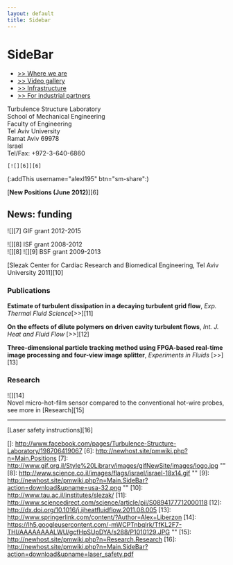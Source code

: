 ```yaml
---
layout: default
title: Sidebar
---
```


# SideBar

*   [>> Where we are][1] 
*   [>> Video gallery][2] 
*   [>> Infrastructure][3] 
*   [>> For industrial partners][4] 

Turbulence Structure Laboratory  
School of Mechanical Engineering  
Faculty of Engineering  
Tel Aviv University  
Ramat Aviv 69978  
Israel  
Tel/Fax: +972-3-640-6860 

    [![][6]][6]
    

(:addThis username="alexl195" btn="sm-share":) 

[**New Positions (June 2012)**][6] 



## News: funding   


![][7] GIF grant 2012-2015

![][8] ISF grant 2008-2012  
![][8] ![][9] BSF grant 2009-2013

[Slezak Center for Cardiac Research and Biomedical Engineering, Tel Aviv University 2011][10] 



### Publications  


**Estimate of turbulent dissipation in a decaying turbulent grid flow**, *Exp. Thermal Fluid Science*[>>][11] 

**On the effects of dilute polymers on driven cavity turbulent flows**, *Int. J. Heat and Fluid Flow* [>>][12] 

**Three-dimensional particle tracking method using FPGA-based real-time image processing and four-view image splitter**, *Experiments in Fluids* [>>][13] 



### Research  


![][14]  
Novel micro-hot-film sensor compared to the conventional hot-wire probes, see more in [Research][15]



* * *

[Laser safety instructions][16]

 [1]: http://newhost.site/pmwiki.php?n=Main.Map
 [2]: http://newhost.site/pmwiki.php?n=Main.Gallery
 [3]: http://newhost.site/pmwiki.php?n=Main.Hardware
 [4]: http://newhost.site/pmwiki.php?n=Main.Services
 []: http://www.facebook.com/pages/Turbulence-Structure-Laboratory/198706419067
 [6]: http://newhost.site/pmwiki.php?n=Main.Positions
 [7]: http://www.gif.org.il/Style%20Library/images/gifNewSite/images/logo.jpg ""
 [8]: http://www.science.co.il/images/flags/israel/israel-18x14.gif ""
 [9]: http://newhost.site/pmwiki.php?n=Main.SideBar?action=download&upname=usa-32.png ""
 [10]: http://www.tau.ac.il/institutes/slezak/
 [11]: http://www.sciencedirect.com/science/article/pii/S0894177712000118
 [12]: http://dx.doi.org/10.1016/j.ijheatfluidflow.2011.08.005
 [13]: http://www.springerlink.com/content/?Author=Alex+Liberzon
 [14]: https://lh5.googleusercontent.com/-mWCPTnbqlrk/TfKL2F7-THI/AAAAAAAALWU/gcfHpSUpDYA/s288/P1010129.JPG ""
 [15]: http://newhost.site/pmwiki.php?n=Research.Research
 [16]: http://newhost.site/pmwiki.php?n=Main.SideBar?action=download&upname=laser_safety.pdf